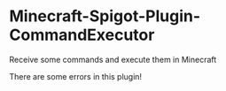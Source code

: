 # Minecraft-Spigot-Plugin-CommandExecutor
Receive some commands and execute them in Minecraft

There are some errors in this plugin!
